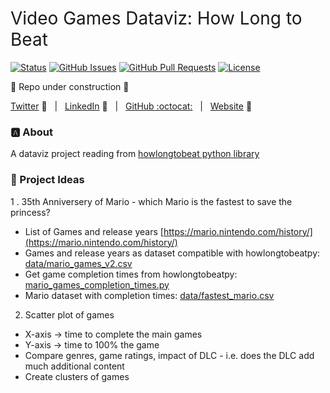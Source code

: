 <h1 style="font-weight:normal"> 
  Video Games Dataviz: How Long to Beat 
</h1>

[![Status](https://img.shields.io/badge/status-active-success.svg)]() [![GitHub Issues](https://img.shields.io/github/issues/wjsutton/life_expectancy_in_chess.svg)](https://github.com/wjsutton/life_expectancy_in_chess/issues) [![GitHub Pull Requests](https://img.shields.io/github/issues-pr/wjsutton/life_expectancy_in_chess.svg)](https://github.com/wjsutton/life_expectancy_in_chess/pulls) [![License](https://img.shields.io/badge/license-MIT-blue.svg)](/LICENSE)

:construction: Repo under construction :construction:

[Twitter][Twitter] :speech_balloon:&nbsp;&nbsp;&nbsp;|&nbsp;&nbsp;&nbsp;[LinkedIn][LinkedIn] :necktie:&nbsp;&nbsp;&nbsp;|&nbsp;&nbsp;&nbsp;[GitHub :octocat:][GitHub]&nbsp;&nbsp;&nbsp;|&nbsp;&nbsp;&nbsp;[Website][Website] :link:

<!--/div-->

<!--
Quick Link 
-->

[Twitter]:https://twitter.com/WJSutton12
[LinkedIn]:https://www.linkedin.com/in/will-sutton-14711627/
[GitHub]:https://github.com/wjsutton
[Website]:https://wjsutton.github.io/

### :a: About

A dataviz project reading from [howlongtobeat python library](https://pypi.org/project/howlongtobeatpy/) 

### :thinking: Project Ideas

1 . 35th Anniversery of Mario - which Mario is the fastest to save the princess?
- List of Games and release years [https://mario.nintendo.com/history/](https://mario.nintendo.com/history/)
- Games and release years as dataset compatible with howlongtobeatpy: [data/mario_games_v2.csv](https://github.com/wjsutton/howlongtobeat_dataviz/blob/main/data/mario_games_v2.csv)
- Get game completion times from howlongtobeatpy: [mario_games_completion_times.py](https://github.com/wjsutton/howlongtobeat_dataviz/blob/main/mario_games_completion_times.py)
- Mario dataset with completion times: [data/fastest_mario.csv](https://github.com/wjsutton/howlongtobeat_dataviz/blob/main/data/fastest_mario.csv)

2. Scatter plot of games 
- X-axis -> time to complete the main games
- Y-axis -> time to 100% the game
- Compare genres, game ratings, impact of DLC - i.e. does the DLC add much additional content
- Create clusters of games
